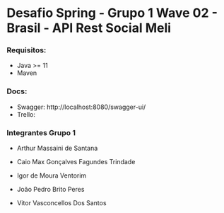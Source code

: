 # Desafio Spring - Grupo 1 Wave 02 - Brasil - API Rest Social Meli

### Requisitos:
 * Java >= 11
 * Maven

### Docs:
* Swagger: http://localhost:8080/swagger-ui/
* Trello: 

### Integrantes Grupo 1

* Arthur Massaini de Santana
  
* Caio Max Gonçalves Fagundes Trindade
  
* Igor de Moura Ventorim
  
* João Pedro Brito Peres 
* Vitor Vasconcellos Dos Santos

